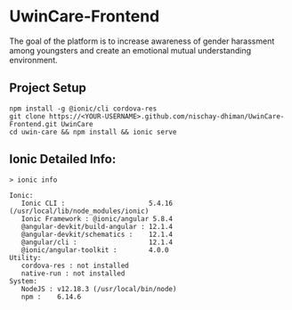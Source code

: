 # UwinCare-Frontend

The goal of the platform is to increase awareness of gender harassment among youngsters and create an emotional mutual understanding environment.



## Project Setup

```
npm install -g @ionic/cli cordova-res
git clone https://<YOUR-USERNAME>.github.com/nischay-dhiman/UwinCare-Frontend.git UwinCare
cd uwin-care && npm install && ionic serve
```

## Ionic Detailed Info:

```
> ionic info

Ionic: 
   Ionic CLI :                     5.4.16 (/usr/local/lib/node_modules/ionic) 
   Ionic Framework : @ionic/angular 5.8.4 
   @angular-devkit/build-angular : 12.1.4 
   @angular-devkit/schematics :    12.1.4 
   @angular/cli :                  12.1.4 
   @ionic/angular-toolkit :        4.0.0
Utility: 
   cordova-res : not installed 
   native-run : not installed
System: 
   NodeJS : v12.18.3 (/usr/local/bin/node) 
   npm :    6.14.6 
```
